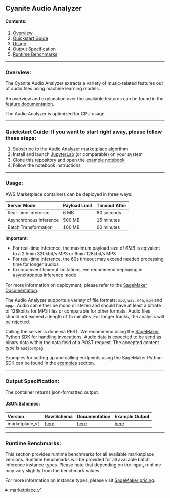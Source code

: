 ## Cyanite Audio Analyzer

#### Contents:
1. [Overview](#overview)
2. [Quickstart Guide](#quickstart)
3. [Usage](#usage)
4. [Output Specification](#outputspec)
5. [Runtime Benchmarks](#runtime)

___
<a name="overview"></a>
### Overview:

The Cyanite Audio Analyzer extracts a variety of music-related features out of audio files using machine learning models.

An overview and explanation over the available features can be found in the [feature documentation](feature-documentation.md).

The Audio Analyzer is optimized for CPU usage.

___
<a name="quickstart"></a>
### Quickstart Guide: If you want to start right away, please follow these steps:

1. Subscribe to the Audio Analyzer marketplace algorithm
2. Install and launch [JupyterLab](https://jupyterlab.readthedocs.io/en/stable/getting_started/installation.html) (or comparable) on your system
3. Clone this repository and open the [example notebook](examples/cyanite-analyzer-marketplace-example.ipynb)
4. Follow the notebook instructions

___
<a name="usage"></a>
### Usage:

AWS Marketplace containers can be deployed in three ways:

| Server Mode | Payload Limit | Timeout After |
| :------------- | :------------- | :------------- |
| Real-time Inference | 6 MB | 60 seconds |
| Asynchronous Inference | 500 MB | 15 minutes |
| Batch Transformation | 100 MB | 60 minutes |

__Important__:
- For real-time inference, the maximum payload size of _6MB_ is eqivalent to a 2.5min 320kbit/s MP3 or 6min 128kbit/s MP3
- For real-time inference, the 60s timeout may exceed needed processing time for longer audios
- to circumvent timeout limitations, we recommend deploying in asynchronous inference mode

For more information on deployment, please refer to the [SageMaker Documentation](https://docs.aws.amazon.com/sagemaker/latest/dg/deploy-model.html).

The Audio Analyzer supports a variety of file formats: `mp3`, `wav`, `m4a`, `mp4` and `mpga`. Audio can either be mono or stereo and should have at least a bitrate of 128kbit/s for MP3 files or comparable for other formats. Audio files should not exceed a length of 15 minutes. For longer tracks, the analysis will be rejected.  

Calling the server is done via REST. We recommend using the [SageMaker Python SDK](https://sagemaker.readthedocs.io) for handling invocations.
Audio data is expected to be send as binary data within the data field of a POST request. The accepted content type is `audio/mpeg`.

Examples for setting up and calling endpoints using the SageMaker Python SDK can be found in the [examples](examples) section.
___
<a name="outputspec"></a>
### Output Specification:

The container returns json-formatted output.

#### JSON Schemes:

<!--- created with https://github.com/adobe/jsonschema2md --->

| Version | Raw Schema | Documentation | Example Output
| :--- | :--- | :--- | :--- |
| marketplace_v1 | [here](schemes/marketplace_v1/schema/TaggingV8.schema.json) | [here](schemes/marketplace_v1/documentation/README.md) | [here](schemes/marketplace_v1/example/tagging_v8_example_output.json) |

___
<a name="runtime"></a>
### Runtime Benchmarks:

This section provides runtime benchmarks for all available marketplace versions. Runtime benchmarks will be provided for all available batch inference instance types. Please note that depending on the input, runtime may vary slightly from the benchmark values.

For more information on instance types, please visit [SageMaker pricing](https://aws.amazon.com/sagemaker/pricing/). 

<details>
  <summary>marketplace_v1</summary>

Table:
    
- Table colums refer to different lenghts of the input audio file.
    
| Instance Type | 30s | 45s | 60s | 75s | 90s | 105s | 120s | 135s | 150s | 165s | 180s | 210s | 240s | 270s | 300s |
| :--- | :--- | :--- | :--- | :--- | :--- | :--- | :--- | :--- | :--- | :--- | :--- | :--- | :--- | :--- | :--- |
| m5.xlarge (CPU) | 2.6s | 3.6s | 4.6s | 5.5s | 7.5s | 7.7s | 8.5s | 9.3s | 10.3s | 11.5s | 12.4s | 14.4s | 16.4s | 19.0s | 20.7s |
| c5.2xlarge (CPU) | 1.9s | 2.3s | 2.8s | 3.4s | 3.8s | 4.4s | 4.9s | 5.3s | 5.8s | 6.4s | 7.4s | 8.0s | 9.2s | 11.1s | 11.4s |

Plot:    
<img src="images/benchmark/benchmark_marketplace_v1.png" alt="benchmark_marketplace_v1" width="50%"/>
</details>

